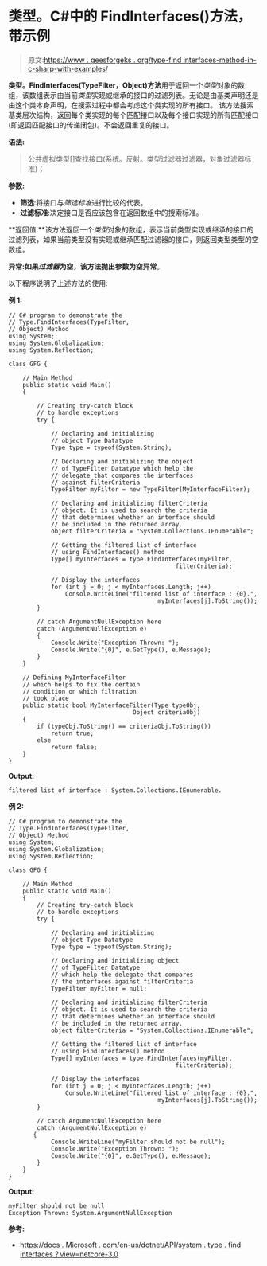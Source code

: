 # 类型。C#中的 FindInterfaces()方法，带示例

> 原文:[https://www . geesforgeks . org/type-find interfaces-method-in-c-sharp-with-examples/](https://www.geeksforgeeks.org/type-findinterfaces-method-in-c-sharp-with-examples/)

**类型。FindInterfaces(TypeFilter，Object)方法**用于返回一个*类型*对象的数组，该数组表示由当前*类型*实现或继承的接口的过滤列表。无论是由基类声明还是由这个类本身声明，在搜索过程中都会考虑这个类实现的所有接口。
该方法搜索基类层次结构，返回每个类实现的每个匹配接口以及每个接口实现的所有匹配接口(即返回匹配接口的传递闭包)。不会返回重复的接口。

**语法:**

> 公共虚拟类型[]查找接口(系统。反射。类型过滤器过滤器，对象过滤器标准)；

**参数:**

*   **筛选**:将接口与*筛选标准*进行比较的代表。
*   **过滤标准**:决定接口是否应该包含在返回数组中的搜索标准。

**返回值:**该方法返回一个*类型*对象的数组，表示当前类型实现或继承的接口的过滤列表，如果当前类型没有实现或继承匹配过滤器的接口，则返回类型类型的空数组。

**异常:**如果*过滤器*为空，该方法抛出**参数为空异常**。

以下程序说明了上述方法的使用:

**例 1:**

```
// C# program to demonstrate the
// Type.FindInterfaces(TypeFilter,
// Object) Method
using System;
using System.Globalization;
using System.Reflection;

class GFG {

    // Main Method
    public static void Main()
    {

        // Creating try-catch block 
        // to handle exceptions
        try {

            // Declaring and initializing 
            // object Type Datatype
            Type type = typeof(System.String);

            // Declaring and initializing the object 
            // of TypeFilter Datatype which help the
            // delegate that compares the interfaces 
            // against filterCriteria
            TypeFilter myFilter = new TypeFilter(MyInterfaceFilter);

            // Declaring and initializing filterCriteria 
            // object. It is used to search the criteria 
            // that determines whether an interface should
            // be included in the returned array.
            object filterCriteria = "System.Collections.IEnumerable";

            // Getting the filtered list of interface
            // using FindInterfaces() method
            Type[] myInterfaces = type.FindInterfaces(myFilter,
                                               filterCriteria);

            // Display the interfaces
            for (int j = 0; j < myInterfaces.Length; j++)
                Console.WriteLine("filtered list of interface : {0}.",
                                          myInterfaces[j].ToString());
        }

        // catch ArgumentNullException here
        catch (ArgumentNullException e) 
        {
            Console.Write("Exception Thrown: ");
            Console.Write("{0}", e.GetType(), e.Message);
        }
    }

    // Defining MyInterfaceFilter
    // which helps to fix the certain 
    // condition on which filtration
    // took place
    public static bool MyInterfaceFilter(Type typeObj,
                                   Object criteriaObj)
    {
        if (typeObj.ToString() == criteriaObj.ToString())
            return true;
        else
            return false;
    }
}
```

**Output:**

```
filtered list of interface : System.Collections.IEnumerable.

```

**例 2:**

```
// C# program to demonstrate the
// Type.FindInterfaces(TypeFilter,
// Object) Method
using System;
using System.Globalization;
using System.Reflection;

class GFG {

    // Main Method
    public static void Main()
    {
        // Creating try-catch block 
        // to handle exceptions
        try {

            // Declaring and initializing 
            // object Type Datatype
            Type type = typeof(System.String);

            // Declaring and initializing object 
            // of TypeFilter Datatype
            // which help the delegate that compares
            // the interfaces against filterCriteria.
            TypeFilter myFilter = null;

            // Declaring and initializing filterCriteria 
            // object. It is used to search the criteria 
            // that determines whether an interface should
            // be included in the returned array.
            object filterCriteria = "System.Collections.IEnumerable";

            // Getting the filtered list of interface
            // using FindInterfaces() method
            Type[] myInterfaces = type.FindInterfaces(myFilter,
                                               filterCriteria);

            // Display the interfaces
            for (int j = 0; j < myInterfaces.Length; j++)
                Console.WriteLine("filtered list of interface : {0}.",
                                          myInterfaces[j].ToString());
        }

        // catch ArgumentNullException here
        catch (ArgumentNullException e) 
       {
            Console.WriteLine("myFilter should not be null");
            Console.Write("Exception Thrown: ");
            Console.Write("{0}", e.GetType(), e.Message);
        }
    }
}
```

**Output:**

```
myFilter should not be null
Exception Thrown: System.ArgumentNullException

```

**参考:**

*   [https://docs . Microsoft . com/en-us/dotnet/API/system . type . find interfaces？view=netcore-3.0](https://docs.microsoft.com/en-us/dotnet/api/system.type.findinterfaces?view=netcore-3.0)